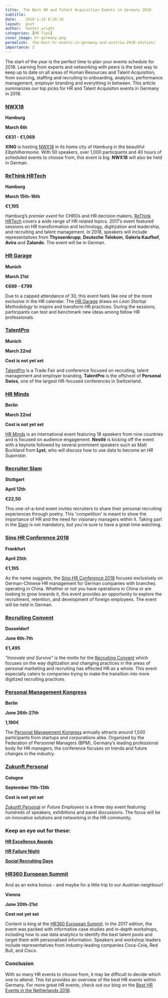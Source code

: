 ```yaml
---
title:  The Best HR and Talent Acquisition Events in Germany 2018 
subtitle:
date:    2018-1-15 8:20:16
layout:  post
author:  hunter_wright
categories: [HR Tips]
cover_image: hr-germany.png
permalink:  the-best-hr-events-in-germany-and-austria-2018-edition/
importance: 2
---
```


The start of the year is the perfect time to plan your events schedule for 2018. Learning from experts and networking with peers is the best way to keep up to date on all areas of Human Resources and Talent Acquisition, from sourcing, staffing and recruiting to onboarding, analytics, performance management, employer branding and everything in between. This article summarizes our top picks for HR and Talent Acquisiton events in Germany in 2018.   

<!--more-->

### [NWX18](https://newworkexperience.xing.com/)

**Hamburg**

**March 6th**

**€831 - €1,069**

**XING** is hosting [NWX18](https://newworkexperience.xing.com/) in its home city of Hamburg in the beautiful *Elbphilharmonie*. With 50 speakers, over 1,000 participants and 40 hours of scheduled events to choose from, this event is big. **NWX18** will also be held in German. 

### [ReThink HRTech](http://rethink-hrtech.de/de/)

**Hamburg**

**March 15th-16th**

**€1,195**

Hamburg’s *premier event* for CHROs and HR decision makers, [ReThink HRTech](http://rethink-hrtech.de/de/) covers a wide range of HR related topics. 2017’s event featured sessions on HR transformation and technology, digitization and leadership, and recruiting and talent management. In 2018, speakers will include representatives from **Thyssenkrupp**, **Deutsche Telekom**, **Galeria Kaufhof**, **Avira** and **Zalando**. The event will be in German. 
 
### [HR Garage](https://hr-garage.de/index.php#termine)

**Munich**

**March 21st**

**€699 - €799**

Due to a capped attendance of 30, this event feels like one of the more exclusive in the HR calendar. The [HR Garage](https://hr-garage.de/index.php#termine) draws on *Lean Startup Methodology* to inspire and transform HR practices.  During the sessions, participants can test and benchmark new ideas among fellow HR professionals.  

### [TalentPro](http://www.talentpro.de/home.html)

**Munich**

**March 22nd**

**Cost is not yet set**

[TalentPro](http://www.talentpro.de/home.html) is a Trade Fair and conference focused on recruiting, talent management and employer branding. **TalentPro** is the offshoot of **Personal Swiss**, one of the largest HR-focused conferences in Switzerland.

### [HR Minds](https://hr-minds.quadriga.eu/)

**Berlin** 

**March 22nd**

**Cost is not yet set**

[HR Minds](https://hr-minds.quadriga.eu/) is an international event featuring 18 speakers from nine countries and is focused on audience engagement. **Nestlé** is kicking off the event with a keynote followed by several prominent speakers such as Matt Buckland from **Lyst**, who will discuss how to use data to become an _HR Superstar_.   

### [Recruiter Slam](http://www.recruiterslam.de/)

**Stuttgart**

**April 12th**

**€22,50**

This one-of-a-kind event invites recruiters to share their personal recruiting experiences through poetry. This 'competition' is meant to show the importance of HR and the need for visionary managers within it. Taking part in the [Slam](http://www.recruiterslam.de/) is not mandatory, but you're sure to have a great time watching. 

### [Sino HR Conference 2018](http://www.sino-hr-conference.com/en/home.html)

**Frankfurt**

**April 25th**

**€1,195**

As the name suggests, the [Sino HR Conference 2018](http://www.sino-hr-conference.com/en/home.html) focuses exclusively on German-Chinese HR management for German companies with branches operating in China. Whether or not you have operations in China or are looking to grow towards it, this event provides an opportunity to explore the recruitment, retention, and development of foreign employees. The event will be held in German.

### [Recruiting Convent](https://www.recruiting-convent.de/)

**Dusseldorf**

**June 6th-7th**

**€1,495**

*"Innovate and Survive"* is the motto for the [Recruiting Convent](https://www.recruiting-convent.de/) which focuses on the way digitization and changing practices in the areas of personal marketing and recruiting has effected HR as a whole. This event especially caters to  companies trying to make the transition into more digitized recruiting practices.

### [Personal Management Kongress](https://www.personalmanagementkongress.de/)

**Berlin**

**June 26th-27th**

**1,190€**

The [Personal Management Kongress](https://www.personalmanagementkongress.de/) annually attracts around 1,500 participants from startups and corporations alike. Organized by the Federation of Personnel Managers (BPM), Germany’s leading professional body for HR managers, the conference focuses on trends and future changes in the industry. 

### [Zukunft Personal](http://www.zukunft-personal.de/)

**Cologne**

**September 11th-13th**

**Cost is not yet set**

[Zukunft Personal](http://www.zukunft-personal.de/) or *Future Employees* is a three day event featuring hundreds of speakers, exhibitions and panel discussions. The focus will be on innovative solutions and networking in the HR community.  

### Keep an eye out for these:

**[HR Excellence Awards](https://www.hr-excellence-awards.de/kategorien/)**

**[HR Failure Night](http://failure-night.com/zukuenftige-veranstaltungen/)**

**[Social Recruiting Days](https://www.socialrecruitingdays.de/en/)**

### [HR360 European Summit](http://hr360.wbresearch.com/)

And as an extra bonus - and maybe for a little trip to our Austrian neighbour! 

**Vienna**

**June 20th-21st**

**Cost not yet set**

Content is king at the [HR360 European Summit](http://hr360.wbresearch.com/). In the 2017 edition, the event was packed with informative case studies and in-depth workshops, including how to use data analytics to identify the best talent pools and target them with personalised information. Speakers and workshop leaders include representatives from industry-leading companies Coca-Cola, Red Bull, and Cisco.  

### Conclusion

With so many HR events to choose from, it may be difficult to decide which one to attend. This list provides an overview of the best HR events within Germany. For more great HR events, check out our blog on the [Best HR Events in the Netherlands 2018](blog.honeypot.io/the-best-hr-events-in-the-netherlands/).




